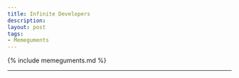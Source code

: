 ```yaml
---
title: Infinite Developers
description:
layout: post
tags:
- Memeguments
---
```


{% include memeguments.md %}

---

<!-- Developers cost a lot. ->

<!-- There is a shortage in programming education. -->

<!-- Everything done well looks simple on the outside. -->

<!-- All developers come motivation-included? -->

<!-- Not all problems are fun, sexy, or meet programmers' needs. -->

<!-- Flashes of inspiration don't maintain or support over the long term. -->

<!-- This is a double-edged sword, and applies, if at all, as well to what the arguer is making. -->
